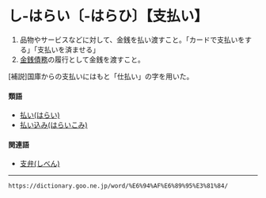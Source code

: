 # し‐はらい〔‐はらひ〕【支払い】

1. 品物やサービスなどに対して、金銭を払い渡すこと。「カードで支払いをする」「支払いを済ませる」
2. [金銭債務](https://dictionary.goo.ne.jp/word/%E9%87%91%E9%8A%AD%E5%82%B5%E5%8B%99/#jn-59417)の履行として金銭を渡すこと。
    

\[補説\]国庫からの支払いにはもと「仕払い」の字を用いた。

#### 類語

-   [払い(はらい)](https://dictionary.goo.ne.jp/word/%E6%89%95%E3%81%84/#jn-179679)
-   [払い込み(はらいこみ)](https://dictionary.goo.ne.jp/word/%E6%89%95%E8%BE%BC%E3%81%BF/#jn-179684)

#### 関連語

-   [支弁(しべん)](https://dictionary.goo.ne.jp/word/%E6%94%AF%E5%BC%81/#jn-100397)

---
`https://dictionary.goo.ne.jp/word/%E6%94%AF%E6%89%95%E3%81%84/`